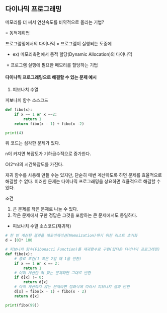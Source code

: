 ## 다이나믹 프로그래밍

메모리를 더 써서 연산속도를 비약적으로 올리는 기법?

= 동적계획법

프로그램밍에서의 다이나믹 = 프로그램이 실행되는 도중에

- ex) 메모리측면에서 동적 할당(Dynamic Allocation)의 다이나믹 

​		=   프로그램 실행에 필요한 메모리를 할당하는 기법 



#### 다이나믹 프로그래밍으로 해결할 수 있는 문제 예시

1. 피보나치 수열



피보나치 함수 소스코드

```python
def fibo(x):
	if x == 1 or x ==2:
        return 1
    return fibo(x - 1) + fibo(x -2)

print(4)
```

위 코드는 심각한 문제가 있다.

n이 커지면 복잡도가 기하급수적으로 증가한다.

O(2^n)의 시간복잡도를 가진다. 



재귀 함수를 사용해 만들 수는 있지만, 단순히 매번 계산하도록 하면 문제를 효율적으로 해결할 수 없다. 이러한 문제는 다이나믹 프로그래밍을 상요하면 효율적으로 해결할 수 있다.

조건

1. 큰 문제를 작은 문제로 나눌 수 있다.
2. 작은 문제에서 구한 정답은 그것을 포함하는 큰 문제에서도 동일하다.

- 피보나치 수열 소스코드(재귀적)

```python
# 한 번 계산된 결과를 메모이제이션(Memoization)하기 위한 리스트 초기화
d = [0]* 100

# 피보나치 함수(Fibonacci Function)를 재귀함수로 구현(탑다운 다이나믹 프로그래밍)
def fibo(x):
	# 종료 조건(1 혹은 2일 때 1을 반환)
    if x == 1 or x == 2:
        return 1
    # 이미 계산한 적 있는 문제라면 그대로 반환
    if d[x] != 0:
        return d[x]
    # 아직 계산하지 않는 문제라면 점화식에 따라서 피보나치 결과 반환
    d[x] = fibo(x - 1) + fibo(x - 2)
    return d[x]

print(fibo(99))
```





